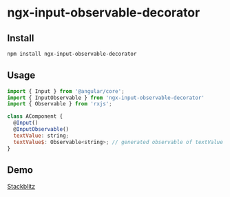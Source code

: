 # ngx-input-observable-decorator

## Install
```bash
npm install ngx-input-observable-decorator
```

## Usage

```javascript
import { Input } from '@angular/core';
import { InputObservable } from 'ngx-input-observable-decorator'
import { Observable } from 'rxjs';

class AComponent {
  @Input()
  @InputObservable()
  textValue: string;
  textValue$: Observable<string>; // generated observable of textValue
}
```

## Demo
[Stackblitz](https://stackblitz.com/edit/demo-ngx-input-observable-decorator)